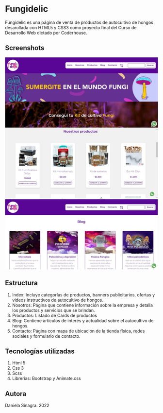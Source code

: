<h1>Fungidelic</h1>
<p>Fungidelic es una página de venta de productos de autocultivo de hongos desarollada con HTML5 y CSS3 como proyecto final del Curso de Desarrollo Web dictado por Coderhouse.</p>

<h2>Screenshots</h2>

<img src="recursos/imagenreadme1.jpg">
<img src="recursos/imagenreadme2.jpg">
<img src="recursos/imagenreadme3.jpg">

<h2>Estructura</h2>
<ol>
<li>Index: Incluye categorías de productos, banners publicitarios, ofertas y videos instructivos de autocultivo de hongos.</li>

<li>Nosotros: Página que contiene información sobre la empresa y detalla los productos y servicios que se brindan.</li>

<li>Productos: Listado de Cards de productos</li>

<li>Blog: Contiene artículos de interés y actualidad sobre el autocultivo de hongos.</li>

<li>Contacto: Página con mapa de ubicación de la tienda física, redes sociales y formulario de contacto.</li>
</ol>


<h2>Tecnologías utilizadas</h2>

<ol>
<li>Html 5</li>
<li>Css 3</li>
<li>Scss</li>
<li>Librerías: Bootstrap y Animate.css</li>
</ol>

<h2>Autora</h2>
<p>Daniela Sinagra. 2022</p>